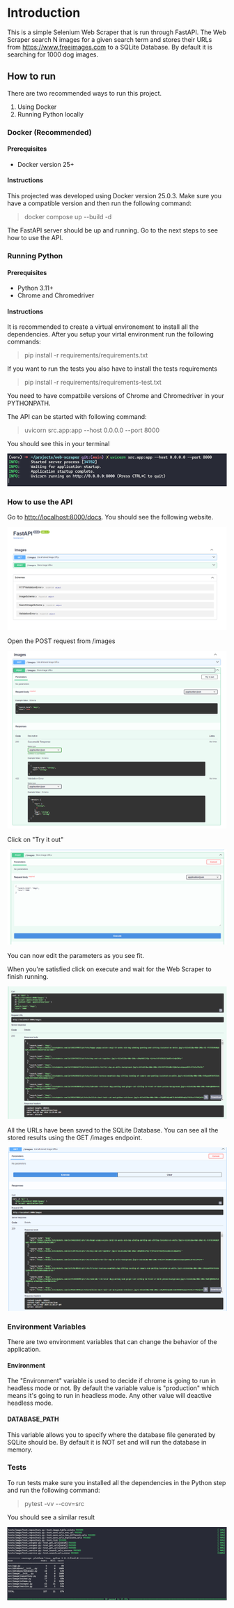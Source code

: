 # Introduction

This is a simple Selenium Web Scraper that is run through FastAPI.
The Web Scraper search N images for a given search term and stores their URLs from <https://www.freeimages.com> to a SQLite Database. By default it is searching for 1000 dog images.

## How to run

There are two recommended ways to run this project.

1. Using Docker
2. Running Python locally

### Docker (Recommended)

#### Prerequisites

* Docker version 25+

#### Instructions

This projected was developed using Docker version 25.0.3. Make sure you have a compatible version and then run the following command:

> docker compose up --build -d

The FastAPI server should be up and running. Go to the next steps to see how to use the API.

### Running Python

#### Prerequisites

* Python 3.11+
* Chrome and Chromedriver

#### Instructions

It is recommended to create a virtual environement to install all the dependencies. After you setup your virtal environment run the following commands:

> pip install -r requirements/requirements.txt

If you want to run the tests you also have to install the tests requirements

> pip install -r requirements/requirements-test.txt

You need to have compatbile versions of Chrome and Chromedriver in your PYTHONPATH.

The API can be started with following command:

> uvicorn src.app:app --host 0.0.0.0 --port 8000

You should see this in your terminal

![alt text](docs/imgs/uvicorn.png)

### How to use the API

Go to <http://localhost:8000/docs>. You should see the following website.

![FastAPI Docs](docs/imgs/fast-api-docs.png)

Open the POST request from /images

![POST /images](docs/imgs/post-images.png)

Click on "Try it out"

!["Try it out" POST /images](docs/imgs/post-images-editing.png)

You can now edit the parameters as you see fit.

When you're satisfied click on execute and wait for the Web Scraper to finish running.

![alt text](docs/imgs/post-images-result.png)

All the URLs have been saved to the SQLite Database. You can see all the stored results using the GET /images endpoint.

![alt text](docs/imgs/get-images-result.png)

### Environment Variables

There are two environment variables that can change the behavior of the application.

#### Environment

The "Environment" variable is used to decide if chrome is going to run in headless mode or not. By default the variable value is "production" which means it's going to run in headless mode. Any other value will deactive headless mode.

#### DATABASE_PATH

This variable allows you to specify where the database file generated by SQLite should be. By default it is NOT set and will run the database in memory.

### Tests

To run tests make sure you installed all the dependencies in the Python step and run the following command:

> pytest -vv --cov=src

You should see a similar result

![alt text](docs/imgs/test-results.png)
